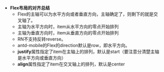 - **Flex布局的对齐总结**
  - ​	Flex的主轴可以为水平方向或者垂直方向，主轴确定了，则剩下的就是交叉轴了。
  - 主轴为水平方向时，item从水平方向的零点开始排列
  - 主轴为垂直方向时，item从垂直方向的零点开始排列
  - RN不支持反转reverse。
  - antd-mobile的Flex的direction默认是row，即水平方向。
  - **justify**属性指定了item在主轴上的排列，默认是start（要注意分清楚主轴是水平方向或垂直方向）
  - **align**属性指定了item在交叉轴上的排列，默认是center